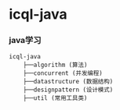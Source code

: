 # icql-java

### java学习
``` shell
icql-java
    ├──algorithm (算法)
    ├──concurrent (并发编程)
    ├──datastructure (数据结构)
    ├──designpattern (设计模式)
    ├──util (常用工具类)
```